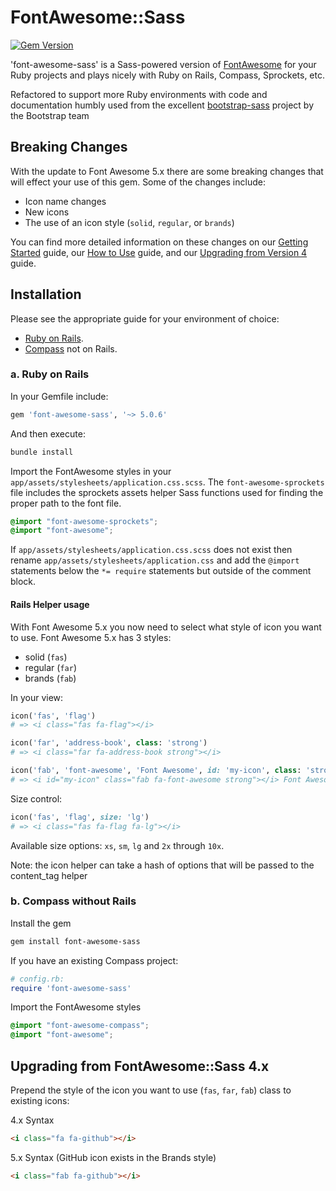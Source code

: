 # FontAwesome::Sass

[![Gem Version](https://badge.fury.io/rb/font-awesome-sass.svg)](https://badge.fury.io/rb/font-awesome-sass)

'font-awesome-sass' is a Sass-powered version of [FontAwesome](http://fortawesome.github.io/Font-Awesome/) for your Ruby projects and plays nicely with
 Ruby on Rails, Compass, Sprockets, etc.

 Refactored to support more Ruby environments with code and documentation humbly used from the excellent
 [bootstrap-sass](https://github.com/twbs/bootstrap-sass) project by the Bootstrap team

## Breaking Changes

With the update to Font Awesome 5.x there are some breaking changes that will effect your use of this gem. Some of the changes include:

  * Icon name changes
  * New icons
  * The use of an icon style (`solid`, `regular`, or `brands`)

You can find more detailed information on these changes on our [Getting Started](https://fontawesome.com/get-started/web-fonts-with-css) guide, our [How to Use](https://fontawesome.com/how-to-use/web-fonts-with-css) guide, and our [Upgrading from Version 4](https://fontawesome.com/how-to-use/upgrading-from-4) guide.

## Installation

Please see the appropriate guide for your environment of choice:

* [Ruby on Rails](#a-ruby-on-rails).
* [Compass](#b-compass-without-rails) not on Rails.

### a. Ruby on Rails

In your Gemfile include:

```ruby
gem 'font-awesome-sass', '~> 5.0.6'
```

And then execute:

```sh
bundle install
```

Import the FontAwesome styles in your `app/assets/stylesheets/application.css.scss`. The `font-awesome-sprockets` file
includes the sprockets assets helper Sass functions used for finding the proper path to the font file.

```scss
@import "font-awesome-sprockets";
@import "font-awesome";
```

If `app/assets/stylesheets/application.css.scss` does not exist then rename `app/assets/stylesheets/application.css` and add the `@import` statements below the `*= require` statements but outside of the comment block.

#### Rails Helper usage

With Font Awesome 5.x you now need to select what style of icon you want to use. Font Awesome 5.x has 3 styles:

  * solid (`fas`)
  * regular (`far`)
  * brands (`fab`)

In your view:

```ruby
icon('fas', 'flag')
# => <i class="fas fa-flag"></i>
```

```ruby
icon('far', 'address-book', class: 'strong')
# => <i class="far fa-address-book strong"></i>
```

```ruby
icon('fab', 'font-awesome', 'Font Awesome', id: 'my-icon', class: 'strong')
# => <i id="my-icon" class="fab fa-font-awesome strong"></i> Font Awesome
```

Size control:

```ruby
icon('fas', 'flag', size: 'lg')
# => <i class="fas fa-flag fa-lg"></i>
```

Available size options: `xs`, `sm`, `lg` and `2x` through `10x`.

Note: the icon helper can take a hash of options that will be passed to the content_tag helper

### b. Compass without Rails

Install the gem

```sh
gem install font-awesome-sass
```

If you have an existing Compass project:

```ruby
# config.rb:
require 'font-awesome-sass'
```

Import the FontAwesome styles

```scss
@import "font-awesome-compass";
@import "font-awesome";
```

## Upgrading from FontAwesome::Sass 4.x

Prepend the style of the icon you want to use (`fas`, `far`, `fab`) class to existing icons:

4.x Syntax

```html
<i class="fa fa-github"></i>
```

5.x Syntax (GitHub icon exists in the Brands style)

```html
<i class="fab fa-github"></i>
```
